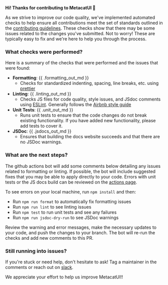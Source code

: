 **Hi! Thanks for contributing to MetacatUI :tada:**

As we strive to improve our code quality, we've implemented automated checks to help ensure all contributions meet the set of standards outlined in the [contributing guidelines](https://github.com/NCEAS/metacatui/blob/main/CONTRIBUTING.md). These checks show that there may be some issues related to the changes you've submitted. Not to worry! These are typically easy to fix and we're here to help you through the process.

### What checks were performed?

Here is a summary of the checks that were performed and the issues that were found:

  - **Formatting**: {{ .formatting_out_md }}
    - Checks for standardized indenting, spacing, line breaks, etc. using [prettier](https://prettier.io/)
  - **Linting**: {{ .linting_out_md }}
    - Checks JS files for code quality, style issues, and JSdoc comments using [ESLint](https://eslint.org/). Generally follows the [Airbnb style guide](https://github.com/airbnb/javascript)
  - **Unit Tests**: {{ .unit_out_md }}
    - Runs unit tests to ensure that the code changes do not break existing functionality. If you have added new functionality, please add tests to cover it.
  - **JSDoc**: {{ .jsdocs_out_md }}
    - Ensures that building the docs website succeeds and that there are no JSDoc warnings.

### What are the next steps?

The github actions bot will add some comments below detailing any issues related to formatting or linting. If possible, the bot will include suggested fixes that you may be able to apply directly to your code. Errors with unit tests or the JS docs build can be reviewed on the [actions page](https://github.com/NCEAS/metacatui/actions).

To see errors on your local machine, run `npm install` and then:
  - Run `npm run format` to automatically fix formatting issues
  - Run `npm run lint` to see linting issues
  - Run `npm test` to run unit tests and see any failures
  - Run `npm run jsdoc-dry-run` to see JSDoc warnings

Review the warning and error messages, make the necessary updates to your code, and push the changes to your branch. The bot will re-run the checks and add new comments to this PR.

### Still running into issues?

If you're stuck or need help, don't hesitate to ask! Tag a maintainer in the comments or reach out on [slack](https://slack.dataone.org/).

We appreciate your effort to help us improve MetacatUI!!